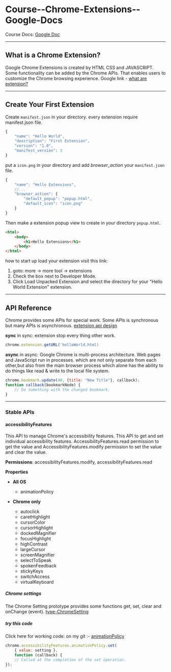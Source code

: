 # Course--Chrome-Extensions--Google-Docs

Course Docs: [Google Doc](https://developer.chrome.com/docs/extensions/)

---
## What is a Chrome Extension?

Google Chrome Extensions is created by HTML CSS and JAVASCRIPT. Some functionality can be added by the Chrome APIs. That enables users to customize the Chrome browsing experience.
Google link - [what are extension?](https://developer.chrome.com/docs/extensions/mv3/overview/)

---

## Create Your First Extension

Create `manifest.json` in your directory. every extension require manifest.json file.

```js
{
    "name": "Hello World",
    "description": "First Extension",
    "version": "1.0",
    "manifest_version": 3
}
```

put a `icon.png` in your directory and add *browser_action* your  `manifest.json` file.

```js
{
    "name": "Hello Extensions",
    //...
    "browser_action": {
        "default_popup": "popup.html",
        "default_icon": "icon.png"
    }
}
```

Then make a extension popup view to create in your directory `popup.html`.

```html
<html>
    <body>
        <h1>Hello Extensions</h1>
    </body>
</html>
```
how to start up load your extension visit this link: 
1. goto: more -> more tool -> extensions
2. Check the box next to Developer Mode.
3. Click Load Unpacked Extension and select the directory for your "Hello World Extension" extension.

---

## API Reference
Chrome provides some APIs for special work. Some APIs is synchronous but many APIs is asynchronous. [extension api design](https://www.youtube.com/watch?v=bmxr75CV36A)

**sync**
in sync: extension stop every thing other work.
```js
chrome.extension.getURL('helloWorld.html)
```

**async**
in async: Google Chrome is multi-process architecture. Web pages and JavaScript run in processes. which are not only separate from each other,but also from the main browser process which alone has the ability to do things like read & write to the local file system.
```js
chrome.bookmark.update(40, {title: "New Title"}, callback);
function callback(bookmarkNode) {
    // Do something with the changed bookmark.
}
```
---
### Stable APIs

#### accessibilityFeatures
This API to manage Chrome's accessibility features. This API to get and set individual accessibility features. AccessibilityFeatures.read permission to get the value and AccessibilityFeatures.modify permission to set the value and clear the value.

**Permissions**: accessibilityFeatures.modify, accessibilityFeatures.read


**Properties**

- **All OS**
    * animationPolicy

- **Chrome only**
    - autoclick
    - caretHighlight
    - cursorColor
    - cursorHighlight
    - dockedMagnifier
    - focusHighlight
    - highContrast
    - largeCursor
    - screenMagnifier
    - selectToSpeak
    - spokenFeedback
    - stickyKeys
    - switchAccess
    - virtualKeyboard

##### Chrome settings
The Chrome Setting prototype provides some functions get, set, clear and onChange (event). [type-ChromeSetting](https://developer.chrome.com/docs/extensions/reference/types/#chrome-settings)


##### try this code
Click here for working code: on my git :-  [animationPolicy](https://github.com/AmanSilawat/Course--Chrome-Extensions--Google-Docs/tree/master/api/accessibility-features/animation-policy)
```js
chrome.accessibilityFeatures.animationPolicy.set(
    { value: setting },
    function (callback) {
    // Called at the completion of the set operation.
});
```